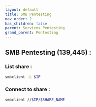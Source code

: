 ```yaml
---
layout: default
title: SMB Pentesting
nav_order: 2
has_children: false
parent: Services Pentesting
grand_parent: Pentesting
---
```


## SMB Pentesting (139,445) :

### List share : 
```sh
smbclient -L $IP
```

### Connect to share : 
```sh
smbclient //$IP/$SHARE_NAME
```

